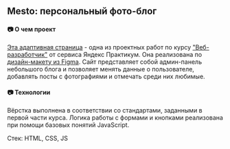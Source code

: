 ## Mesto: персональный фото-блог
#### :camera: О чем проект
[Эта адаптивная страница](https://naborbukovok.github.io/mesto/) - одна из проектных работ по курсу ["Веб-разработчик"](https://practicum.yandex.ru/web/) от сервиса Яндекс Практикум. Она реализована по [дизайн-макету из Figma](https://www.figma.com/file/2cn9N9jSkmxD84oJik7xL7/JavaScript.-Sprint-4?node-id=0%3A1). Сайт представляет собой админ-панель небольшого блога и позволяет менять данные о пользователе, добавлять посты с фотографиями и отмечать среди них любимые.
#### :camera: Технологии
Вёрстка выполнена в соответствии со стандартами, заданными в первой части курса. Логика работы с формами и кнопками реализована при помощи базовых понятий JavaScript.

Стек: HTML, CSS, JS
